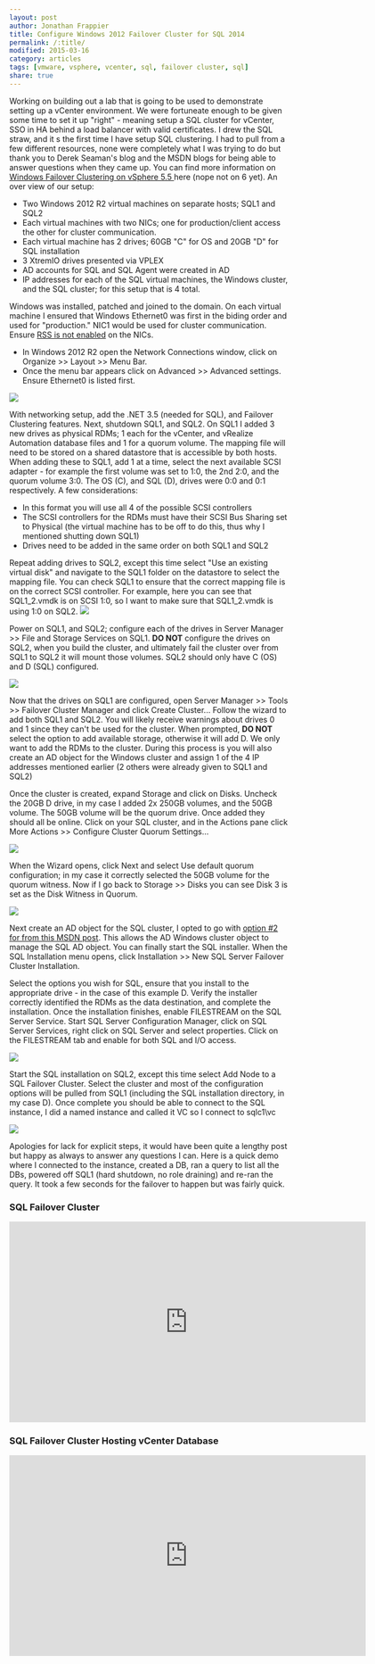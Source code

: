 ```yaml
---
layout: post
author: Jonathan Frappier
title: Configure Windows 2012 Failover Cluster for SQL 2014
permalink: /:title/
modified: 2015-03-16
category: articles
tags: [vmware, vsphere, vcenter, sql, failover cluster, sql]
share: true
---
```

Working on building out a lab that is going to be used to demonstrate setting up a vCenter environment. We were fortuneate enough to be given some time to set it up "right" - meaning setup a SQL cluster for vCenter, SSO in HA behind a load balancer with valid certificates. I drew the SQL straw, and it s the first time I have setup SQL clustering. I had to pull from a few different resources, none were completely what I was trying to do but thank you to Derek Seaman's blog and the MSDN blogs for being able to answer questions when they came up. You can find more information on <a href="http://pubs.vmware.com/vsphere-55/topic/com.vmware.ICbase/PDF/vsphere-esxi-vcenter-server-55-setup-mscs.pdf" target="_blank">Windows Failover Clustering on vSphere 5.5 </a>here (nope not on 6 yet). An over view of our setup:
<ul>
	<li>Two Windows 2012 R2 virtual machines on separate hosts; SQL1 and SQL2</li>
	<li>Each virtual machines with two NICs; one for production/client access the other for cluster communication.</li>
	<li>Each virtual machine has 2 drives; 60GB "C" for OS and 20GB "D" for SQL installation</li>
	<li>3 XtremIO drives presented via VPLEX</li>
	<li>AD accounts for SQL and SQL Agent were created in AD</li>
	<li>IP addresses for each of the SQL virtual machines, the Windows cluster, and the SQL cluster; for this setup that is 4 total.</li>
</ul>
Windows was installed, patched and joined to the domain. On each virtual machine I ensured that Windows Ethernet0 was first in the biding order and used for "production." NIC1 would be used for cluster communication. Ensure <a href="http://blogs.msdn.com/b/saponsqlserver/archive/2012/01/12/network-settings-network-teaming-receive-side-scaling-rss-amp-unbalanced-cpu-load.aspx" target="_blank">RSS is not enabled</a> on the NICs.

<ul>
	<li>In Windows 2012 R2 open the Network Connections window, click on Organize &gt;&gt; Layout &gt;&gt; Menu Bar.</li>
	<li>Once the menu bar appears click on Advanced &gt;&gt; Advanced settings. Ensure Ethernet0 is listed first.</li>
</ul>
<img src="/images/fulls/ethernet-order.png" class="fit image">

With networking setup, add the .NET 3.5 (needed for SQL), and Failover Clustering features. Next, shutdown SQL1, and SQL2. On SQL1 I added 3 new drives as physical RDMs; 1 each for the vCenter, and vRealize Automation database files and 1 for a quorum volume. The mapping file will need to be stored on a shared datastore that is accessible by both hosts. When adding these to SQL1, add 1 at a time, select the next available SCSI adapter - for example the first volume was set to 1:0, the 2nd 2:0, and the quorum volume 3:0. The OS (C), and SQL (D), drives were 0:0 and 0:1 respectively. A few considerations:
<ul>
	<li>In this format you will use all 4 of the possible SCSI controllers</li>
	<li>The SCSI controllers for the RDMs must have their SCSI Bus Sharing set to Physical (the virtual machine has to be off to do this, thus why I mentioned shutting down SQL1)</li>
	<li>Drives need to be added in the same order on both SQL1 and SQL2</li>
</ul>
Repeat adding drives to SQL2, except this time select "Use an existing virtual disk" and navigate to the SQL1 folder on the datastore to select the mapping file. You can check SQL1 to ensure that the correct mapping file is on the correct SCSI controller. For example, here you can see that SQL1_2.vmdk is on SCSI 1:0, so I want to make sure that SQL1_2.vmdk is using 1:0 on SQL2.

<img src="/images/fulls/sql-rdm.png" class="fit image">

Power on SQL1, and SQL2; configure each of the drives in Server Manager &gt;&gt; File and Storage Services on SQL1. <strong>DO NOT</strong> configure the drives on SQL2, when you build the cluster, and ultimately fail the cluster over from SQL1 to SQL2 it will mount those volumes. SQL2 should only have C (OS) and D (SQL) configured.

<img src="/images/fulls/sql1-drives.png" class="fit image">

Now that the drives on SQL1 are configured, open Server Manager &gt;&gt; Tools &gt;&gt; Failover Cluster Manager and click Create Cluster... Follow the wizard to add both SQL1 and SQL2. You will likely receive warnings about drives 0 and 1 since they can't be used for the cluster. When prompted, <strong>DO NOT</strong> select the option to add available storage, otherwise it will add D. We only want to add the RDMs to the cluster. During this process is you will also create an AD object for the Windows cluster and assign 1 of the 4 IP addresses mentioned earlier (2 others were already given to SQL1 and SQL2)

Once the cluster is created, expand Storage and click on Disks. Uncheck the 20GB D drive, in my case I added 2x 250GB volumes, and the 50GB volume. The 50GB volume will be the quorum drive. Once added they should all be online. Click on your SQL cluster, and in the Actions pane click More Actions &gt;&gt; Configure Cluster Quorum Settings...

<img src="/images/fulls/configure-quorum.png" class="fit image">

When the Wizard opens, click Next and select Use default quorum configuration; in my case it correctly selected the 50GB volume for the quorum witness. Now if I go back to Storage &gt;&gt; Disks you can see Disk 3 is set as the Disk Witness in Quorum.

<img src="/images/fulls/sql-drives.png" class="fit image">

Next create an AD object for the SQL cluster, I opted to go with <a href="http://blogs.msdn.com/b/psssql/archive/2013/09/30/error-during-installation-of-an-sql-server-failover-cluster-instance.aspx" target="_blank">option #2 for from this MSDN post</a>. This allows the AD Windows cluster object to manage the SQL AD object. You can finally start the SQL installer. When the SQL Installation menu opens, click Installation &gt;&gt; New SQL Server Failover Cluster Installation.

Select the options you wish for SQL, ensure that you install to the appropriate drive - in the case of this example D. Verify the installer correctly identified the RDMs as the data destination, and complete the installation. Once the installation finishes, enable FILESTREAM on the SQL Server Service. Start SQL Server Configuration Manager, click on SQL Server Services, right click on SQL Server and select properties. Click on the FILESTREAM tab and enable for both SQL and I/O access.

<img src="/images/fulls/sql-server-filestream.png" class="fit image">

Start the SQL installation on SQL2, except this time select Add Node to a SQL Failover Cluster. Select the cluster and most of the configuration options will be pulled from SQL1 (including the SQL installation directory, in my case D). Once complete you should be able to connect to the SQL instance, I did a named instance and called it VC so I connect to sqlc1\vc

<img src="/images/fulls/sql-cluster-management-studio.png" class="fit image">

Apologies for lack for explicit steps, it would have been quite a lengthy post but happy as always to answer any questions I can. Here is a quick demo where I connected to the instance, created a DB, ran a query to list all the DBs, powered off SQL1 (hard shutdown, no role draining) and re-ran the query. It took a few seconds for the failover to happen but was fairly quick.

<h3>SQL Failover Cluster</h3>

<iframe src="https://www.youtube.com/embed/MaZsrUaOzgc?rel=0" width="640" height="360" frameborder="0" allowfullscreen="allowfullscreen"></iframe>

<h3>SQL Failover Cluster Hosting vCenter Database</h3>
<iframe width="640" height="360" src="https://www.youtube.com/embed/780NVSlf5LI?rel=0" frameborder="0" allowfullscreen></iframe>